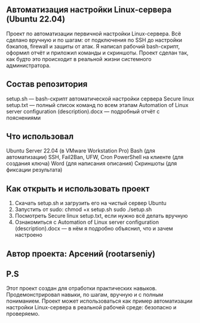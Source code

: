 ## Автоматизация настройки Linux-сервера (Ubuntu 22.04)

Проект по автоматизации первичной настройки Linux-сервера. Всё сделано вручную и по шагам: от подключения по SSH до настройки бэкапов, firewall и защиты от атак. Я написал рабочий bash-скрипт, оформил отчёт и приложил команды и скриншоты. Проект сделан так, как будто это происходит в реальной жизни системного администратора.

## Состав репозитория

setup.sh — bash-скрипт автоматической настройки сервера
Secure linux setup.txt — полный список команд по всем этапам
Automation of Linux server configuration (description).docx — подробный отчёт с пояснениями

## Что использовал

Ubuntu Server 22.04 (в VMware Workstation Pro)
Bash (для автоматизации)
SSH, Fail2Ban, UFW, Cron
PowerShell на клиенте (для создания ключа)
Word (для написания описания)
Скриншоты (для фиксации результата)

## Как открыть и использовать проект

1. Скачать setup.sh и загрузить его на чистый сервер Ubuntu
2. Запустить от sudo:
chmod +x setup.sh
sudo ./setup.sh
3. Посмотреть Secure linux setup.txt, если нужно всё делать вручную
4. Ознакомиться с Automation of Linux server configuration (description).docx — в нём я подробно объяснил, что и зачем настроено

## Автор проекта: Арсений (rootarseniy)

## P.S
Этот проект создан для отработки практических навыков. Продемонстрировал навыки, по шагам, вручную и с полным пониманием. Проект может использоваться как пример автоматизации настройки Linux-сервера в реальной рабочей среде: безопасно и проверяемо.
